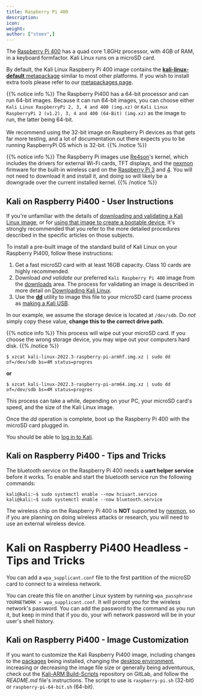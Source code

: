 ```yaml
---
title: Raspberry Pi 400
description:
icon:
weight:
author: ["steev",]
---
```


The [Raspberry Pi 400](https://www.raspberrypi.org/products/raspberry-pi-400/) has a quad core 1.8GHz processor, with 4GB of RAM, in a keyboard formfactor. Kali Linux runs on a microSD card.

By default, the Kali Linux Raspberry Pi 400 image contains the [**kali-linux-default** metapackage](/docs/general-use/metapackages/) similar to most other platforms. If you wish to install extra tools please refer to our [metapackages page](/docs/general-use/metapackages/).

{{% notice info %}}
The Raspberry Pi400 has a 64-bit processor and can run 64-bit images.
Because it can run 64-bit images, you can choose either `Kali Linux RaspberryPi 2, 3, 4 and 400 (img.xz)` or `Kali Linux RaspberryPi 2 (v1.2), 3, 4 and 400 (64-Bit) (img.xz)` as the image to run, the latter being 64-bit.<br />
<br />
We recommend using the 32-bit image on Raspberry Pi devices as that gets far more testing, and a lot of documentation out there expects you to be running RaspberryPi OS which is 32-bit.
{{% /notice %}}

{{% notice info %}}
The Raspberry Pi images use [Re4son](https://twitter.com/re4sonkernel)'s kernel, which includes the drivers for external Wi-Fi cards, TFT displays, and the [nexmon](https://github.com/seemoo-lab/nexmon) firmware for the built-in wireless card on the [Raspberry Pi 3](/docs/arm/raspberry-pi-3/) and [4](/docs/arm/raspberry-pi-4/). You will not need to download it and install it, and doing so will likely be a downgrade over the current installed kernel.
{{% /notice %}}

## Kali on Raspberry Pi400 - User Instructions

If you're unfamiliar with the details of [downloading and validating a Kali Linux image](/docs/introduction/download-official-kali-linux-images/), or for [using that image to create a bootable device](/docs/usb/live-usb-install-with-windows/), it's strongly recommended that you refer to the more detailed procedures described in the specific articles on those subjects.

To install a pre-built image of the standard build of Kali Linux on your Raspberry Pi400, follow these instructions:

1. Get a fast microSD card with at least 16GB capacity. Class 10 cards are highly recommended.
2. Download _and validate_ our preferred `Kali Raspberry Pi 400` image from the [downloads](/get-kali/) area. The process for validating an image is described in more detail on [Downloading Kali Linux](/docs/introduction/download-official-kali-linux-images/).
3. Use the **[dd](https://packages.debian.org/testing/dd)** utility to image this file to your microSD card (same process as [making a Kali USB](/docs/usb/live-usb-install-with-windows/).

In our example, we assume the storage device is located at `/dev/sdb`. Do _not_ simply copy these value, **change this to the correct drive path**.

{{% notice info %}}
This process will wipe out your microSD card. If you choose the wrong storage device, you may wipe out your computers hard disk.
{{% /notice %}}

```console
$ xzcat kali-linux-2022.3-raspberry-pi-armhf.img.xz | sudo dd of=/dev/sdb bs=4M status=progres
```

**or**

```console
$ xzcat kali-linux-2022.3-raspberry-pi-arm64.img.xz | sudo dd of=/dev/sdb bs=4M status=progres
```

This process can take a while, depending on your PC, your microSD card's speed, and the size of the Kali Linux image.

Once the _dd_ operation is complete, boot up the Raspberry Pi 400 with the microSD card plugged in.

You should be able to [log in to Kali](/docs/introduction/default-credentials/).

## Kali on Raspberry Pi400 - Tips and Tricks

The bluetooth service on the Raspberry Pi 400 needs a **uart helper service** before it works. To enable and start the bluetooth service run the following commands:

```console
kali@kali:~$ sudo systemctl enable --now hciuart.service
kali@kali:~$ sudo systemctl enable --now bluetooth.service
```

The wireless chip on the Raspberry Pi 400 is **NOT** supported by [nexmon](https://github.com/seemoo-lab/nexmon), so if you are planning on doing wireless attacks or research, you will need to use an external wireless device.

# Kali on Raspberry Pi400 Headless - Tips and Tricks

You can add a `wpa_supplicant.conf` file to the first partition of the microSD card to connect to a wireless network.

You can create this file on another Linux system by running `wpa_passphrase YOURNETWORK > wpa_supplicant.conf`.  It will prompt you for the wireless network's password.  You can add the password to the command as you run it, but keep in mind that if you do, your wifi network password will be in your user's shell history.

## Kali on Raspberry Pi400 - Image Customization

If you want to customize the Kali Raspberry Pi400 image, including changes to the [packages](/docs/general-use/metapackages/) being installed, changing the [desktop environment](/docs/general-use/switching-desktop-environments/), increasing or decreasing the image file size or generally being adventurous, check out the [Kali-ARM Build-Scripts](https://gitlab.com/kalilinux/build-scripts/kali-arm) repository on GitLab, and follow the _README.md_ file's instructions. The script to use is `raspberry-pi.sh` (32-bit) or `raspberry-pi-64-bit.sh` (64-bit).
